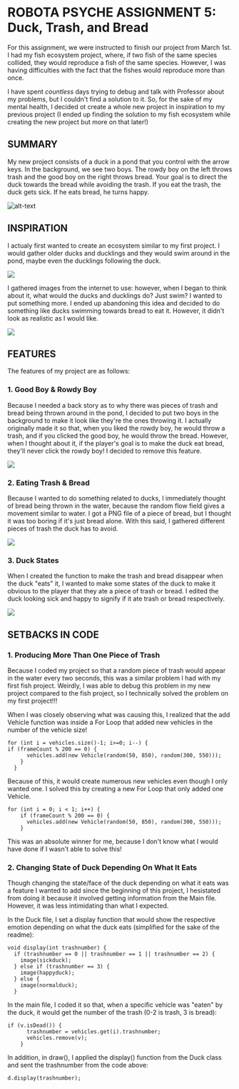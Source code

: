 # ROBOTA PSYCHE ASSIGNMENT 5: Duck, Trash, and Bread

For this assignment, we were instructed to finish our project from March 1st. I had my fish ecosystem project, where, if two fish of the same species collided, they would reproduce a fish of the same species. However, I was having difficulties with the fact that the fishes would reproduce more than once.

I have spent *countless* days trying to debug and talk with Professor about my problems, but I couldn't find a solution to it. So, for the sake of my mental health, I decided ot create a whole new project in inspiration to my previous project (I ended up finding the solution to my fish ecosystem while creating the new project but more on that later!)

## SUMMARY

My new project consists of a duck in a pond that you control with the arrow keys. In the background, we see two boys. The rowdy boy on the left throws trash and the good boy on the right throws bread. Your goal is to direct the duck towards the bread while avoiding the trash. If you eat the trash, the duck gets sick. If he eats bread, he turns happy.

![alt-text](images/fullduck.gif)

## INSPIRATION

I actualy first wanted to create an ecosystem similar to my first project. I would gather older ducks and ducklings and they would swim around in the pond, maybe even the ducklings following the duck.

![](images/inspo.png)

I gathered images from the internet to use: however, when I began to think about it, what would the ducks and ducklings do? Just swim? I wanted to put something more. I ended up abandoning this idea and decided to do something like ducks swimming towards bread to eat it. However, it didn't look as realistic as I would like.

![](images/family.jpg)


## FEATURES

The features of my project are as follows:

### 1. Good Boy & Rowdy Boy

Because I needed a back story as to why there was pieces of trash and bread being thrown around in the pond, I decided to put two boys in the background to make it look like they're the ones throwing it. I actually originally made it so that, when you liked the rowdy boy, he would throw a trash, and if you clicked the good boy, he would throw the bread. However, when I thought about it, if the player's goal is to make the duck eat bread, they'll never click the rowdy boy! I decided to remove this feature.

![](images/boys.jpg)

### 2. Eating Trash & Bread

Because I wanted to do something related to ducks, I immediately thought of bread being thrown in the water, because the random flow field gives a movement similar to water. I got a PNG file of a piece of bread, but I thought it was too boring if it's just bread alone. With this said, I gathered different pieces of trash the duck has to avoid.

![](images/trash.jpg)

### 3. Duck States

When I created the function to make the trash and bread disappear when the duck "eats" it, I wanted to make some states of the duck to make it obvious to the player that they ate a piece of trash or bread. I edited the duck looking sick and happy to signify if it ate trash or bread respectively.

![](images/ducks.jpg)

## SETBACKS IN CODE

### 1. Producing More Than One Piece of Trash

Because I coded my project so that a random piece of trash would appear in the water every two seconds, this was a similar problem I had with my first fish project. Weirdly, I was able to debug this problem in my new project compared to the fish project, so I technically solved the problem on my first project!!! 

When I was closely observing what was causing this, I realized that the add Vehicle function was inside a For Loop that added new vehicles in the number of the vehicle size!

    for (int i = vehicles.size()-1; i>=0; i--) {
    if (frameCount % 200 == 0) {
          vehicles.add(new Vehicle(random(50, 850), random(300, 550)));
        }
      }

Because of this, it would create numerous new vehicles even though I only wanted one. I solved this by creating a new For Loop that only added one Vehicle.

    for (int i = 0; i < 1; i++) {
        if (frameCount % 200 == 0) {
          vehicles.add(new Vehicle(random(50, 850), random(300, 550)));
        }

This was an absolute winner for me, because I don't know what I would have done if I wasn't able to solve this!

### 2. Changing State of Duck Depending On What It Eats

Though changing the state/face of the duck depending on what it eats was a feature I wanted to add since the beginning of this project, I hesistated from doing it because it involved getting information from the Main file. However, it was less intimidating than what I expected.

In the Duck file, I set a display function that would show the respective emotion depending on what the duck eats (simplified for the sake of the readme):

    void display(int trashnumber) {
      if (trashnumber == 0 || trashnumber == 1 || trashnumber == 2) {
        image(sickduck);
      } else if (trashnumber == 3) {
        image(happyduck);
      } else {
        image(normalduck);
      }
      
In the main file, I coded it so that, when a specific vehicle was "eaten" by the duck, it would get the number of the trash (0-2 is trash, 3 is bread):

    if (v.isDead()) {
          trashnumber = vehicles.get(i).trashnumber;
          vehicles.remove(v);
        }
        
In addition, in draw(), I applied the display() function from the Duck class and sent the trashnumber from the code above:

    d.display(trashnumber);
